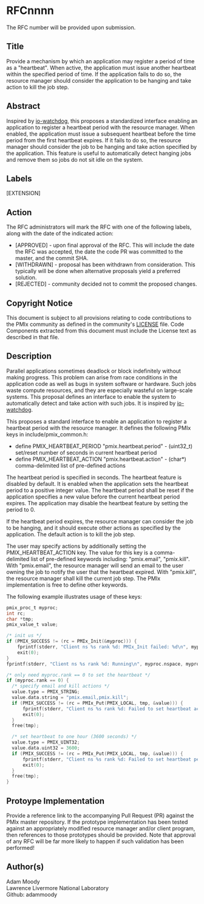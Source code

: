 # RFCnnnn
The RFC number will be provided upon submission.

## Title
Provide a mechanism by which an application may register a period of time as a "heartbeat".  When active, the application must issue another heartbeat within the specified period of time.  If the application fails to do so, the resource manager should consider the application to be hanging and take action to kill the job step.

## Abstract
Inspired by [io-watchdog](https://github.com/grondo/io-watchdog), this proposes a standardized interface enabling an application to register a heartbeat period with the resource manager.  When enabled, the application must issue a subsequent heartbeat before the time period from the first heartbeat expires.  If it fails to do so, the resource manager should consider the job to be hanging and take action specified by the application.  This feature is useful to automatically detect hanging jobs and remove them so jobs do not sit idle on the system.

## Labels
[EXTENSION]

## Action
The RFC administrators will mark the RFC with one of the following labels, along with the date of the indicated action:

* [APPROVED] - upon final approval of the RFC. This will include
  the date the RFC was accepted, the date the code PR was committed to the master, and the commit SHA.
* [WITHDRAWN] - proposal has been withdrawn from consideration. This typically
   will be done when alternative proposals yield a preferred solution.
* [REJECTED] - community decided not to commit the proposed changes.

## Copyright Notice
This document is subject to all provisions relating to code contributions to the PMIx community as defined in the community's [LICENSE](https://github.com/pmix/RFCs/tree/master/LICENSE) file. Code Components extracted from this document must include the License text as described in that file.

## Description
Parallel applications sometimes deadlock or block indefinitely without making progress.  This problem can arise from race conditions in the application code as well as bugs in system software or hardware.  Such jobs waste compute resources, and they are especially wasteful on large-scale systems.  This proposal defines an interface to enable the system to automatically detect and take action with such jobs.  It is inspired by [io-watchdog](https://github.com/grondo/io-watchdog).

This proposes a standard interface to enable an application to register a heartbeat period with the resource manager.  It defines the following PMIx keys in include/pmix_common.h:

  * define PMIX\_HEARTBEAT\_PERIOD "pmix.heartbeat.period" - (uint32\_t) set/reset number of seconds in current heartbeat period
  * define PMIX\_HEARTBEAT\_ACTION  "pmix.heartbeat.action"  - (char*) comma-delimited list of pre-defined actions

The heartbeat period is specified in seconds.  The heartbeat feature is disabled by default.  It is enabled when the application sets the heartbeat period to a positive integer value.  The heartbeat period shall be reset if the application specifies a new value before the current heartbeat period expires.  The application may disable the heartbeat feature by setting the period to 0.

If the heartbeat period expires, the resource manager can consider the job to be hanging, and it should execute other actions as specified by the application.  The default action is to kill the job step.

The user may specify actions by additionally setting the PMIX\_HEARTBEAT\_ACTION key.  The value for this key is a comma-delimited list of pre-defined keywords including: "pmix.email", "pmix.kill".  With "pmix.email", the resource manager will send an email to the user owning the job to notify the user that the heartbeat expired.  With "pmix.kill", the resource manager shall kill the current job step.  The PMIx implementation is free to define other keywords.

The following example illustrates usage of these keys:

  ```c
  pmix_proc_t myproc;
  int rc;
  char *tmp;
  pmix_value_t value;

  /* init us */
  if (PMIX_SUCCESS != (rc = PMIx_Init(&myproc))) {
      fprintf(stderr, "Client ns %s rank %d: PMIx_Init failed: %d\n", myproc.nspace, myproc.rank, rc);
      exit(0);
  }
  fprintf(stderr, "Client ns %s rank %d: Running\n", myproc.nspace, myproc.rank);

  /* only need myproc.rank == 0 to set the heartbeat */
  if (myproc.rank == 0) {
    /* specify email and kill actions */
    value.type = PMIX_STRING;
    value.data.string = "pmix.email,pmix.kill";
    if (PMIX_SUCCESS != (rc = PMIx_Put(PMIX_LOCAL, tmp, &value))) {
        fprintf(stderr, "Client ns %s rank %d: Failed to set heartbeat actions: %d\n", myproc.nspace, myproc.rank, rc);
        exit(0);
    }
    free(tmp);

    /* set heartbeat to one hour (3600 seconds) */
    value.type = PMIX_UINT32;
    value.data.uint32 = 3600;
    if (PMIX_SUCCESS != (rc = PMIx_Put(PMIX_LOCAL, tmp, &value))) {
        fprintf(stderr, "Client ns %s rank %d: Failed to set heartbeat period: %d\n", myproc.nspace, myproc.rank, rc);
        exit(0);
    }
    free(tmp);
  }
  ```
  
## Protoype Implementation
Provide a reference link to the accompanying Pull Request (PR) against the PMIx master repository. If the prototype implementation has been tested against an appropriately modified resource manager and/or client program, then references to those prototypes should be provided. Note that approval of any RFC will be far more likely to happen if such validation has been performed!

## Author(s)
Adam Moody  
Lawrence Livermore National Laboratory  
Github: adammoody  
